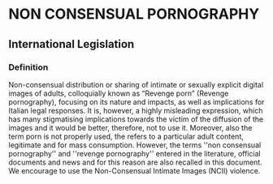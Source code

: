 # NON CONSENSUAL PORNOGRAPHY

## International Legislation

### Definition

Non-consensual distribution or sharing of intimate or sexually explicit digital images of adults, colloquially known as “Revenge porn” (Revenge pornography), focusing on its nature and impacts, as well as implications for Italian legal responses. It is, however, a highly misleading expression, which has many stigmatising implications towards the victim of the diffusion of the images and it would be better, therefore, not to use it. Moreover, also the term porn is not properly used, the refers to a particular adult content, legitimate and for mass consumption. However, the terms ''non consensual pornography'' and ''revenge pornography'' entered in the literature, official documents and news and for this reason are also recalled in this document. We encourage to use the Non-Consensual Intimate Images (NCII) violence. 